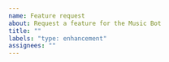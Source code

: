 ```yaml
---
name: Feature request
about: Request a feature for the Music Bot
title: ""
labels: "type: enhancement"
assignees: ""
---
```


